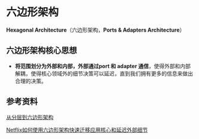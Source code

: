 # 六边形架构

**Hexagonal Architecture**（六边形架构，**Ports & Adapters Architecture**）

## 六边形架构核心思想

* **将范围划分为外部和内部，外部通过port 和 adapter 通信**，使得外部和内部解耦，使得核心领域外的细节决策可以延迟，直到我们拥有更多的信息来做出合理的决策。


## 参考资料

[从分层到六边形架构](https://blog.cc1234.cc/articles/hexagonal-arch/%E5%85%AD%E8%BE%B9%E5%BD%A2%E6%9E%B6%E6%9E%84.html)

[Netflix如何使用六边形架构快速迁移应用核心和延迟外部细节](https://www.infoq.cn/article/pjekymkzhmkafgi6ycri)

